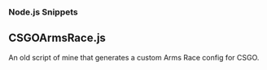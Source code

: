 ### Node.js Snippets

## CSGOArmsRace.js
An old script of mine that generates a custom Arms Race config for CSGO.

